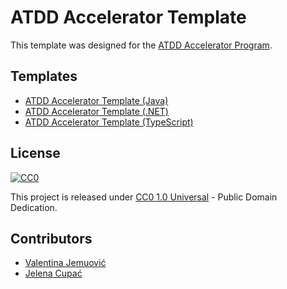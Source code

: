 # ATDD Accelerator Template

This template was designed for the [ATDD Accelerator Program](https://atdd-accelerator.optivem.com/).

## Templates

- [ATDD Accelerator Template (Java)](https://github.com/optivem/atdd-accelerator-template-java)
- [ATDD Accelerator Template (.NET)](https://github.com/optivem/atdd-accelerator-template-dotnet)
- [ATDD Accelerator Template (TypeScript)](https://github.com/optivem/atdd-accelerator-template-typescript)

## License

[![CC0](https://img.shields.io/badge/License-CC0_1.0-lightgrey.svg)](http://creativecommons.org/publicdomain/cc0/1.0/)

This project is released under [CC0 1.0 Universal](https://creativecommons.org/publicdomain/cc0/1.0/) - Public Domain Dedication.

## Contributors

- [Valentina Jemuović](https://www.linkedin.com/in/valentinajemuovic/)
- [Jelena Cupać](https://www.linkedin.com/in/jelenacupac/)

